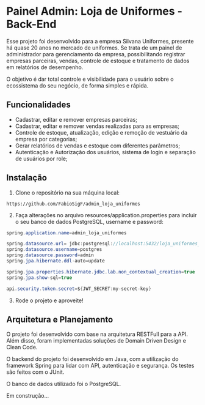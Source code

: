 
# Painel Admin: Loja de Uniformes - Back-End

Esse projeto foi desenvolvido para a empresa Silvana Uniformes, presente há quase 20 anos no mercado de uniformes. Se trata de um painel de administrador para gerenciamento da empresa, possibilitando registrar empresas parceiras, vendas, controle de estoque e tratamento de dados em relatórios de desempenho.

O objetivo é dar total controle e visibilidade para o usuário sobre o ecossistema do seu negócio, de forma simples e rápida.




## Funcionalidades
- Cadastrar, editar e remover empresas parceiras;
- Cadastrar, editar e remover vendas realizadas para as empresas;
- Controle de estoque, atualização, edição e remoção de vestuário da empresa por categorias;
- Gerar relatórios de vendas e estoque com diferentes parâmetros;
- Autenticação e Autorização dos usuários, sistema de login e separação de usuários por role;
## Instalação

1. Clone o repositório na sua máquina local:

`https://github.com/FabioSigF/admin_loja_uniformes`

2. Faça alterações no arquivo resources/application.properties para incluir o seu banco de dados PostgreSQL, username e password:

```java
spring.application.name=admin_loja_uniformes

spring.datasource.url= jdbc:postgresql://localhost:5432/loja_uniformes_admin
spring.datasource.username=postgres
spring.datasource.password=admin
spring.jpa.hibernate.ddl-auto=update

spring.jpa.properties.hibernate.jdbc.lab.non_contextual_creation=true
spring.jpa.show-sql=true

api.security.token.secret=${JWT_SECRET:my-secret-key}
```

3. Rode o projeto e aproveite!
## Arquitetura e Planejamento

O projeto foi desenvolvido com base na arquitetura RESTFull para a API. Além disso, foram implementadas soluções de Domain Driven Design e Clean Code.

O backend do projeto foi desenvolvido em Java, com a utilização do framework Spring para lidar com API, autenticação e segurança. Os testes são feitos com o JUnit.

O banco de dados utilizado foi o PostgreSQL.

Em construção...
